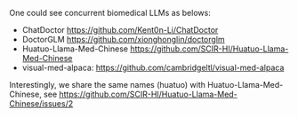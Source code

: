 One could see concurrent biomedical LLMs as belows:
- ChatDoctor https://github.com/Kent0n-Li/ChatDoctor
- DoctorGLM https://github.com/xionghonglin/doctorglm 
- Huatuo-Llama-Med-Chinese https://github.com/SCIR-HI/Huatuo-Llama-Med-Chinese 
- visual-med-alpaca: https://github.com/cambridgeltl/visual-med-alpaca

Interestingly, we share the same names (huatuo) with Huatuo-Llama-Med-Chinese, see https://github.com/SCIR-HI/Huatuo-Llama-Med-Chinese/issues/2
